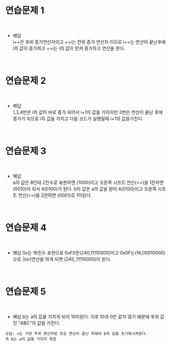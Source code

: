 # 연습문제 1

<br/>

- 해답\
i++은 후위 증가연산자이고 ++i는 전위 증가 연산자 이므로 i++는 연산이 끝난후에 i의 값이 증가하고 ++i는 i의 값이 먼저 증가하고 연산을 한다.

<br/>

# 연습문제 2

<br/>

- 해답\
  1,3,4번은 i의 값이 바로 증가 되어서 i+1의 값을 가지지만 2번은 연산이 끝난 후에 증가가 되므로 i의 값을 가지고 다음 코드가 실행될때 i+1의 값을가진다.

<br/>

# 연습문제 3

<br/>

- 해답\
  a의 값은 8인데 2진수로 표현하면 (1000)이고 오른쪽 시프트 연산(>>)을 1칸하면 (0010)이 되서 4(0100)가 된다.
  b의 값은 a의 값을 받아 4(0100)이고 오른쪽 시프트 연산(>>)을 2칸하면 (0001)로 1이된다.

<br/>

# 연습문제 4

<br/>

- 해답
  0x는  16진수 표현으로 0xF0은(240,11110000)이고 0x0F는(16,00010000)으로 |(or)연산을 하게 되면 (240,,11110000)이 된다.

<br/>

# 연습문제 5

<br/>

- 해답
  b는 a의 값을 가지게 되어 10이된다. 이후 10과 0은 같지 않기 떄문에 후위 값인 "ABC"의 값을 가진다.


```
오답: =는 가장 후위 연산자로 모든 연산이 끝난 후에야 b의 값을 초기화시켜준다.
즉 b는 a의 값을 가지지 못함
```
